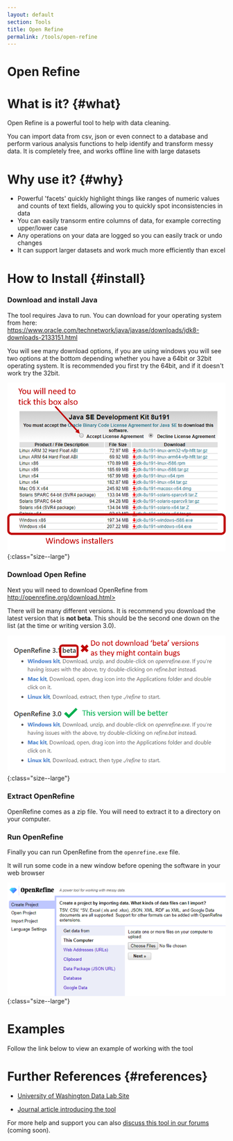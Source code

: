 ```yaml
---
layout: default
section: Tools
title: Open Refine
permalink: /tools/open-refine
---
```


# Open Refine

# What is it? {#what}

Open Refine is a powerful tool to help with data cleaning.

You can import data from csv, json or even connect to a database and perform various analysis functions to help identify and transform messy data.
It is completely free, and works offline line with large datasets

# Why use it? {#why}

- Powerful 'facets' quickly highlight things like ranges of numeric values and counts of text fields, allowing you to quickly spot inconsistencies in data
- You can easily transorm entire columns of data, for example correcting upper/lower case
- Any operations on your data are logged so you can easily track or undo changes
- It can support larger datasets and work much more efficiently than excel

# How to Install {#install}

### Download and install Java

The tool requires Java to run. You can download for your operating system from here: <a href="https://www.oracle.com/technetwork/java/javase/downloads/jdk8-downloads-2133151.html" target="_blank">https://www.oracle.com/technetwork/java/javase/downloads/jdk8-downloads-2133151.html</a>

You will see many download options, if you are using windows you will see two options at the bottom depending whether you have a 64bit or 32bit operating system.
It is recommended you first try the 64bit, and if it doesn't work try the 32bit.

![image](/assets/images/OpenRefine/JavaDownload.png){:class="size--large"}

### Download Open Refine

Next you will need to download OpenRefine from <a href="http://openrefine.org/download.html" target="_blank">http://openrefine.org/download.html>

There will be many different versions. It is recommend you download the latest version that is **not beta**. This should be the second one down on the list (at the time or writing version 3.0).

![image](/assets/images/OpenRefine/OpenRefineDownload.png){:class="size--large"}

### Extract OpenRefine

OpenRefine comes as a zip file. You will need to extract it to a directory on your computer.

### Run OpenRefine

Finally you can run OpenRefine from the `openrefine.exe` file.

It will run some code in a new window before opening the software in your web browser

![image](/assets/images/OpenRefine/OpenRefineStartScreen.png){:class="size--large"}

# Examples

Follow the link below to view an example of working with the tool

# Further References {#references}

- [University of Washington Data Lab Site](https://idl.cs.washington.edu/papers/voyager)

- [Journal article introducing the tool](http://idl.cs.washington.edu/files/2017-Voyager2-CHI.pdf)

For more help and support you can also [discuss this tool in our forums]() (coming soon).

